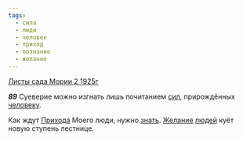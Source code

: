 ```yaml
---
tags:
  - сила
  - люди
  - человек
  - приход
  - познание
  - желание
---
```


[Листы сада Мории 2 1925г](https://127.0.0.1:4002/agni/1925)

___89___
Суеверие можно изгнать лишь почитанием [сил](../../../tags/#сила), прирождённых [человеку](../../../tags/#человек).   

Как ждут [Прихода](../../../tags/#приход) Моего люди, нужно [знать](../../../tags/#познание). [Желание](../../../tags/#желание) [людей](../../../tags/#люди) куёт новую ступень лестнице.   

